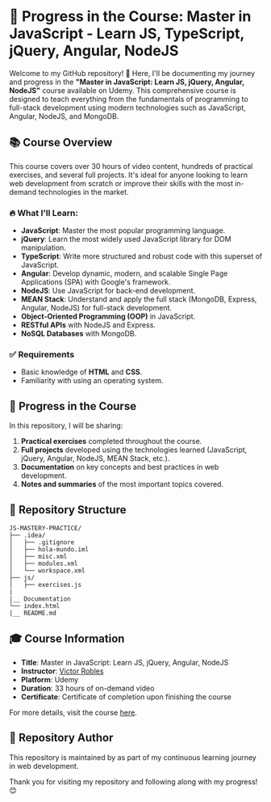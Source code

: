 # 🚀 Progress in the Course: Master in JavaScript - Learn JS, TypeScript, jQuery, Angular, NodeJS

Welcome to my GitHub repository! 🎉 
Here, I'll be documenting my journey and progress in the **"Master in JavaScript: Learn JS, jQuery, Angular, NodeJS"** course available on Udemy. 
This comprehensive course is designed to teach everything from the fundamentals of programming to full-stack development using modern technologies such as JavaScript, Angular, NodeJS, and MongoDB.

## 📚 Course Overview

This course covers over 30 hours of video content, hundreds of practical exercises, and several full projects. It's ideal for anyone looking to learn web development from scratch or improve their skills with the most in-demand technologies in the market.

### 🔥 What I'll Learn:

- **JavaScript**: Master the most popular programming language.
- **jQuery**: Learn the most widely used JavaScript library for DOM manipulation.
- **TypeScript**: Write more structured and robust code with this superset of JavaScript.
- **Angular**: Develop dynamic, modern, and scalable Single Page Applications (SPA) with Google's framework.
- **NodeJS**: Use JavaScript for back-end development.
- **MEAN Stack**: Understand and apply the full stack (MongoDB, Express, Angular, NodeJS) for full-stack development.
- **Object-Oriented Programming (OOP)** in JavaScript.
- **RESTful APIs** with NodeJS and Express.
- **NoSQL Databases** with MongoDB.
  
### ✅ Requirements

- Basic knowledge of **HTML** and **CSS**.
- Familiarity with using an operating system.

## 📝 Progress in the Course

In this repository, I will be sharing:

1. **Practical exercises** completed throughout the course.
2. **Full projects** developed using the technologies learned (JavaScript, jQuery, Angular, NodeJS, MEAN Stack, etc.).
3. **Documentation** on key concepts and best practices in web development.
4. **Notes and summaries** of the most important topics covered.

## 📁 Repository Structure

  
    JS-MASTERY-PRACTICE/
    ├── .idea/
    │   ├── .gitignore
    │   ├── hola-mundo.iml
    │   ├── misc.xml
    │   ├── modules.xml
    │   └── workspace.xml
    ├── js/
    │   ├── exercises.js
    |
    |__ Documentation 
    └── index.html
    |__ README.md
  
## 🎓 Course Information

- **Title**: Master in JavaScript: Learn JS, jQuery, Angular, NodeJS
- **Instructor**: [Victor Robles](https://www.udemy.com/user/victor-robles-2/)
- **Platform**: Udemy
- **Duration**: 33 hours of on-demand video
- **Certificate**: Certificate of completion upon finishing the course

For more details, visit the course [here](https://www.udemy.com/course/master-en-javascript-aprender-js-jquery-angular-nodejs-y-mas/?couponCode=ST14MT101024).

## 👤 Repository Author

This repository is maintained by as part of my continuous learning journey in web development.

Thank you for visiting my repository and following along with my progress! 😊
